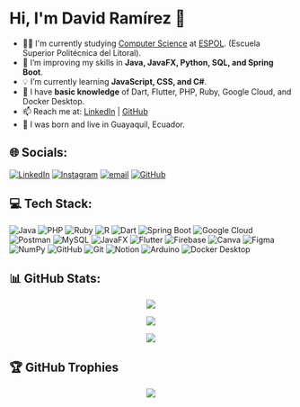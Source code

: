 # Hi, I'm David Ramírez 👋

- 👨‍💻 I'm currently studying [Computer Science](https://www.fiec.espol.edu.ec/es/carreras-de-grado/computacion) at [ESPOL](https://www.espol.edu.ec/). (Escuela Superior Politécnica del Litoral). 
- 🔩 I’m improving my skills in **Java, JavaFX, Python, SQL, and Spring Boot**.  
- 💡 I’m currently learning **JavaScript, CSS, and C#**.  
- 🧐 I have **basic knowledge** of Dart, Flutter, PHP, Ruby, Google Cloud, and Docker Desktop.  
- 📫 Reach me at: [LinkedIn](https://www.linkedin.com/in/ders0214/) | [GitHub](https://github.com/DERS0214)
- 📍 I was born and live in Guayaquil, Ecuador.

## 🌐 Socials:
[![LinkedIn](https://img.shields.io/badge/LinkedIn-%230077B5.svg?logo=linkedin&logoColor=white)](https://linkedin.com/in/DERS0214) 
[![Instagram](https://img.shields.io/badge/Instagram-%23E4405F.svg?logo=Instagram&logoColor=white)](https://instagram.com/DERS0214) 
[![email](https://img.shields.io/badge/Email-D14836?logo=gmail&logoColor=white)](mailto:dramirez021487@gmail.com) 
[![GitHub](https://img.shields.io/badge/GitHub-%23121011.svg?logo=github&logoColor=white)](https://github.com/DERS0214) 

## 💻 Tech Stack:
![Java](https://img.shields.io/badge/Java-%23ED8B00.svg?style=flat&logo=openjdk&logoColor=white) 
![PHP](https://img.shields.io/badge/PHP-%23777BB4.svg?style=flat&logo=php&logoColor=white) 
![Ruby](https://img.shields.io/badge/Ruby-%23CC342D.svg?style=flat&logo=ruby&logoColor=white) 
![R](https://img.shields.io/badge/R-%23276DC3.svg?style=flat&logo=r&logoColor=white) 
![Dart](https://img.shields.io/badge/Dart-%230175C2.svg?style=flat&logo=dart&logoColor=white) 
![Spring Boot](https://img.shields.io/badge/Spring%20Boot-%236DB33F.svg?style=flat&logo=spring&logoColor=white) 
![Google Cloud](https://img.shields.io/badge/Google%20Cloud-%234285F4.svg?style=flat&logo=google-cloud&logoColor=white) 
![Postman](https://img.shields.io/badge/Postman-FF6C37?style=flat&logo=postman&logoColor=white) 
![MySQL](https://img.shields.io/badge/MySQL-4479A1.svg?style=flat&logo=mysql&logoColor=white) 
![JavaFX](https://img.shields.io/badge/JavaFX-%23FF0000.svg?style=flat&logo=javafx&logoColor=white) 
![Flutter](https://img.shields.io/badge/Flutter-%2302569B.svg?style=flat&logo=Flutter&logoColor=white) 
![Firebase](https://img.shields.io/badge/Firebase-%23039BE5.svg?style=flat&logo=firebase) 
![Canva](https://img.shields.io/badge/Canva-%2300C4CC.svg?style=flat&logo=Canva&logoColor=white) 
![Figma](https://img.shields.io/badge/Figma-%23F24E1E.svg?style=flat&logo=figma&logoColor=white) 
![NumPy](https://img.shields.io/badge/NumPy-%23013243.svg?style=flat&logo=numpy&logoColor=white) 
![GitHub](https://img.shields.io/badge/GitHub-%23121011.svg?style=flat&logo=github&logoColor=white) 
![Git](https://img.shields.io/badge/Git-%23F05033.svg?style=flat&logo=git&logoColor=white) 
![Notion](https://img.shields.io/badge/Notion-%23000000.svg?style=flat&logo=notion&logoColor=white) 
![Arduino](https://img.shields.io/badge/Arduino-00979D?style=flat&logo=Arduino&logoColor=white) 
![Docker Desktop](https://img.shields.io/badge/Docker-%230db7ed.svg?style=flat&logo=docker&logoColor=white)

## 📊 GitHub Stats:

<div align="center">

![](https://github-readme-streak-stats.herokuapp.com/?user=DERS0214&theme=tokyonight&hide_border=false&text_color=ffffff) <br/>

![](https://github-readme-stats.vercel.app/api?username=DERS0214&theme=tokyonight&hide_border=false&include_all_commits=true&count_private=true&text_color=ffffff)<br/>

![](https://github-readme-stats.vercel.app/api/top-langs/?username=DERS0214&theme=tokyonight&hide_border=false&include_all_commits=true&count_private=true&layout=compact&text_color=ffffff)

</div>


## 🏆 GitHub Trophies
<div align="center">

![](https://github-profile-trophy.vercel.app/?username=DERS0214&theme=darkhub&no-frame=false&no-bg=true&margin-w=4)

</div>

<!-- Proudly created with GPRM ( https://gprm.itsvg.in ) -->
